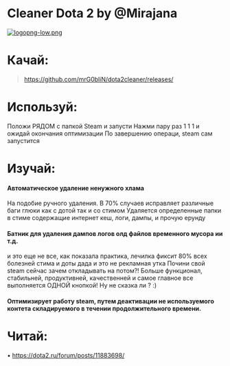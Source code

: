 #  Cleaner Dota 2 by @Mirajana
[![logopng-low.png](http://icons.iconarchive.com/icons/papirus-team/papirus-apps/256/steam-icon.png)](https://github.com/mrG0bliN/dota2cleaner/releases/)

# Качай:
> https://github.com/mrG0bliN/dota2cleaner/releases/


# Используй:
Положи РЯДОМ с папкой Steam и запусти
Нажми пару раз 1 1 1 и ожидай окончания оптимизации
По завершению операци, steam сам запустится


# Изучай:
#### Автоматическое удаление ненужного хлама
На подобие ручного удаления. В 70% случаев исправляет различные баги глюки как с дотой так и со стимом
Удаляется определенные папки в стиме содержащие интернет кеш, логи, дампы, и прочую ерунду
#### Батник для удаления дампов логов олд файлов временного мусора ии т.д. 
и это еще не все, как показала практика, лечилка фиксит 80% всех болезней стима и доты дада и это не рекламная утка
Почини свой steam сейчас зачем откладывать на потом?!
Больше функционал, стабильней, продуктивней, качественней и самое главное
все выполняется ОДНОЙ кнопкой!
Ну не сказка ли ? :)
#### Оптимизирует работу steam, путем деактивации не используемого контета складируемого в течении продолжительного времени.


# Читай:
• https://dota2.ru/forum/posts/11883698/
